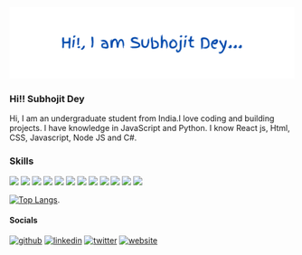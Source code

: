 ![](https://github.com/Subhojit-Dey1234/Subhojit-Dey1234/blob/main/Hi!%2C%20I%20am%20Subhojit%20Dey.png)

### Hi!! Subhojit Dey

Hi, I am an undergraduate student from India.I love coding and building projects. I have knowledge in JavaScript and Python. I know React js, Html, CSS, Javascript, Node JS and C#.
### Skills
<a href="#"><img src="https://img.shields.io/badge/HTML5-red?style=for-the-badge&logo=html5&labelColor=black&color=E34F26"/></a>
<a href="#"><img src="https://img.shields.io/badge/CSS3-white?style=for-the-badge&logo=css3&logoColor=1572B6&labelColor=black&color=1572B6" /></a>
<a href="#"><img src="https://img.shields.io/badge/Javascript-yellow?style=for-the-badge&logo=javascript&labelColor=black&color=c89100"/></a>
<a href="#"><img src="https://img.shields.io/badge/Node.JS-blue?style=for-the-badge&logo=node.js&logoColor=lime&labelColor=black&color=236b23"/></a>
<a href="#"><img src="https://img.shields.io/badge/Python-14354C?style=for-the-badge&logo=python&logoColor=green&labelColor=black&color=236b23"/></a>
<a href="#"><img src="https://img.shields.io/badge/Java-ED8B00?style=for-the-badge&logo=openjdk&logoColor=orange&labelColor=black&color=ED8B00"/></a>
<a href="#"><img src="https://img.shields.io/badge/React-blue?style=for-the-badge&logo=react&labelColor=black&color=3a8296"/></a>
<a href="#"><img src="https://img.shields.io/badge/Spring-6DB33F?style=for-the-badge&logo=spring&labelColor=black&color=green"/></a>
<a href="#"><img src="https://img.shields.io/badge/TypeScript-007ACC?style=for-the-badge&logo=typescript&labelColor=black&color=007ACC"/></a>
<a href="#"><img src="https://img.shields.io/badge/MySQL-00000F?style=for-the-badge&logo=mysql&logoColor=white"/></a>
<a href="#"><img src="https://img.shields.io/badge/MongoDB-4EA94B?style=for-the-badge&logo=mongodb&logoColor=white"/></a>
<a href="#"><img src="https://img.shields.io/badge/Django-092E20?style=for-the-badge&logo=django&logoColor=white"/></a>

[![Top Langs](https://github-readme-stats.vercel.app/api/top-langs/?username=Subhojit-Dey1234&hide=c%23&hide_progress=true&layout=compact&exclude_repo=github-readme-stats,anuraghazra.github.io)](https://github.com/anuraghazra/github-readme-stats).

#### Socials
[<img src='https://img.shields.io/badge/GitHub-100000?style=for-the-badge&logo=github&logoColor=white' alt='github'>](https://github.com/Subhojit-Dey1234)    [<img src='https://img.shields.io/badge/LinkedIn-0077B5?style=for-the-badge&logo=linkedin&logoColor=white' alt='linkedin' >](https://www.linkedin.com/in/subhojit-dey-09/)    [<img src='https://img.shields.io/badge/Twitter-1DA1F2?style=for-the-badge&logo=twitter&logoColor=white' alt='twitter'>](https://twitter.com/thesubhojitdey)    [<img src='https://img.shields.io/badge/website-red?style=for-the-badge&logo=About.me&logoColor=white' alt='website'>](https://subhojit.co.in)  
